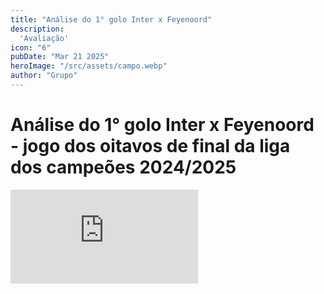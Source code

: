 ```yaml
---
title: "Análise do 1° golo Inter x Feyenoord"
description:
  'Avaliação'
icon: "6"
pubDate: "Mar 21 2025"
heroImage: "/src/assets/campo.webp"
author: "Grupo"
---
```


#   Análise do 1° golo Inter x Feyenoord - jogo dos oitavos de final da liga dos campeões 2024/2025

<div class="relative w-full pt-[56.25%]">
  <iframe 
    class="absolute top-0 left-0 w-full h-full rounded-lg" 
    src="https://www.youtube.com/embed/kNOfNyWkqO4" 
    title="Análise de lance jogo Inter x Feyenoord" 
    frameborder="0" 
    allow="accelerometer; autoplay; clipboard-write; encrypted-media; gyroscope; picture-in-picture; web-share" 
    referrerpolicy="strict-origin-when-cross-origin" 
    allowfullscreen>
  </iframe>
</div>
